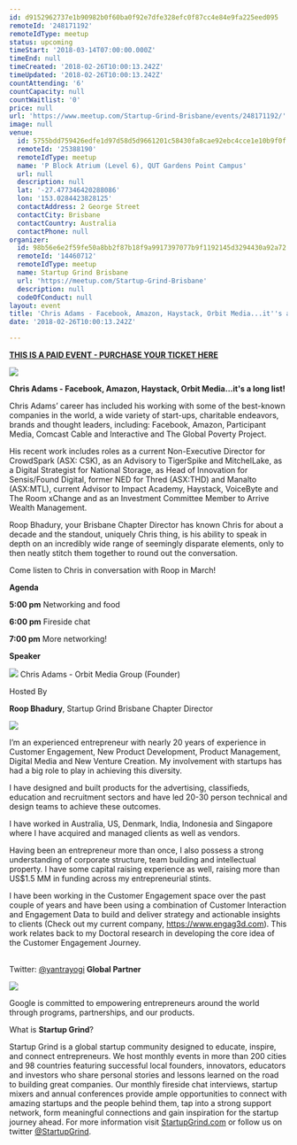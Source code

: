 ```yaml
---
id: d9152962737e1b90982b0f60ba0f92e7dfe328efc0f87cc4e84e9fa225eed095
remoteId: '248171192'
remoteIdType: meetup
status: upcoming
timeStart: '2018-03-14T07:00:00.000Z'
timeEnd: null
timeCreated: '2018-02-26T10:00:13.242Z'
timeUpdated: '2018-02-26T10:00:13.242Z'
countAttending: '6'
countCapacity: null
countWaitlist: '0'
price: null
url: 'https://www.meetup.com/Startup-Grind-Brisbane/events/248171192/'
image: null
venue:
  id: 5755bdd759426edfe1d97d58d5d9661201c58430fa8cae92ebc4cce1e10b9f0f
  remoteId: '25388190'
  remoteIdType: meetup
  name: 'P Block Atrium (Level 6), QUT Gardens Point Campus'
  url: null
  description: null
  lat: '-27.477346420288086'
  lon: '153.0284423828125'
  contactAddress: 2 George Street
  contactCity: Brisbane
  contactCountry: Australia
  contactPhone: null
organizer:
  id: 98b56e6e2f59fe50a8bb2f87b18f9a9917397077b9f1192145d3294430a92a72
  remoteId: '14460712'
  remoteIdType: meetup
  name: Startup Grind Brisbane
  url: 'https://meetup.com/Startup-Grind-Brisbane'
  description: null
  codeOfConduct: null
layout: event
title: 'Chris Adams - Facebook, Amazon, Haystack, Orbit Media...it''s a long list!'
date: '2018-02-26T10:00:13.242Z'

---
```

<p><b><a href="https://www.startupgrind.com/events/details/startup-grind-brisbane-presents-chris-adams-facebook-amazon-haystack-orbit-mediaits-a-long-list"> THIS IS A PAID EVENT - PURCHASE YOUR TICKET HERE </a></b></p> <p><img src="https://res.cloudinary.com/startup-grind/image/upload/c_fill,f_auto,g_center,h_150,q_auto:good,w_150/v1/softlayer0/80135C1/media/v1/AUTH_d0619b05-07fc-49f0-8249-da585ea45ce5/events/Chris%20Adams_PLigUM9.jpeg" /></p> <p><b>Chris Adams - Facebook, Amazon, Haystack, Orbit Media...it's a long list!</b></p> <p>Chris Adams’ career has included his working with some of the best-known companies in the world, a wide variety of start-ups, charitable endeavors, brands and thought leaders, including: Facebook, Amazon, Participant Media, Comcast Cable and Interactive and The Global Poverty Project.</p> <p>His recent work includes roles as a current Non-Executive Director for CrowdSpark (ASX: CSK), as an Advisory to TigerSpike and MitchelLake, as a Digital Strategist for National Storage, as Head of Innovation for Sensis/Found Digital, former NED for Thred (ASX:THD) and Manalto (ASX:MTL), current Advisor to Impact Academy, Haystack, VoiceByte and The Room xChange and as an Investment Committee Member to Arrive Wealth Management.</p> <p>Roop Bhadury, your Brisbane Chapter Director has known Chris for about a decade and the standout, uniquely Chris thing, is his ability to speak in depth on an incredibly wide range of seemingly disparate elements, only to then neatly stitch them together to round out the conversation.</p> <p>Come listen to Chris in conversation with Roop in March!</p> <p><b>Agenda</b></p> <p><b>5:00 pm</b> Networking and food</p> <p><b>6:00 pm</b> Fireside chat</p> <p><b>7:00 pm</b> More networking!</p> <p><b>Speaker</b></p> <p><img src="https://res.cloudinary.com/startup-grind/image/upload/c_fill,f_auto,g_center,h_150,q_auto:good,w_150/v1/softlayer0/80135C1/media/v1/AUTH_d0619b05-07fc-49f0-8249-da585ea45ce5/events/Chris%20Adams_V6UGDSg.jpeg" /> Chris Adams - Orbit Media Group (Founder)</p> <p>Hosted By</p> <p><b>Roop Bhadury</b>, Startup Grind Brisbane Chapter Director</p> <p><img src="https://res.cloudinary.com/startup-grind/image/upload/c_fill,f_auto,g_center,h_700,q_auto:good,w_700/v1/softlayer0/80135C1/media/v1/AUTH_d0619b05-07fc-49f0-8249-da585ea45ce5/avatars/roop_kumar%20bhadury_R6r1eeT.jpg" /></p> <p>I’m an experienced entrepreneur with nearly 20 years of experience in Customer Engagement, New Product Development, Product Management, Digital Media and New Venture Creation. My involvement with startups has had a big role to play in achieving this diversity.</p> <p>I have designed and built products for the advertising, classifieds, education and recruitment sectors and have led 20-30 person technical and design teams to achieve these outcomes.</p> <p>I have worked in Australia, US, Denmark, India, Indonesia and Singapore where I have acquired and managed clients as well as vendors.</p> <p>Having been an entrepreneur more than once, I also possess a strong understanding of corporate structure, team building and intellectual property. I have some capital raising experience as well, raising more than US$1.5 MM in funding across my entrepreneurial stints.</p> <p>I have been working in the Customer Engagement space over the past couple of years and have been using a combination of Customer Interaction and Engagement Data to build and deliver strategy and actionable insights to clients (Check out my current company, <a href="https://www.engag3d.com" class="linkified">https://www.engag3d.com</a>). This work relates back to my Doctoral research in developing the core idea of the Customer Engagement Journey.</p> <p><br/>Twitter: <a href="http://twitter.com/yantrayogi">@yantrayogi</a> <b>Global Partner</b></p> <p><a href="http://www.google.com/entrepreneurs/"> <img src="https://res.cloudinary.com/startup-grind/image/upload/c_fill,f_auto,g_center,h_100,q_auto:good/v1/softlayer0/80135C1/media/v1/AUTH_d0619b05-07fc-49f0-8249-da585ea45ce5/sponsors/google_for_entrepreneurs_-_final.png" /> </a></p> <p>Google is committed to empowering entrepreneurs around the world through programs, partnerships, and our products.</p> <p>What is <b>Startup Grind</b>?</p> <p>Startup Grind is a global startup community designed to educate, inspire, and connect entrepreneurs. We host monthly events in more than 200 cities and 98 countries featuring successful local founders, innovators, educators and investors who share personal stories and lessons learned on the road to building great companies. Our monthly fireside chat interviews, startup mixers and annual conferences provide ample opportunities to connect with amazing startups and the people behind them, tap into a strong support network, form meaningful connections and gain inspiration for the startup journey ahead. For more information visit <a href="https://www.startupgrind.com/">StartupGrind.com</a> or follow us on twitter <a href="https://twitter.com/StartupGrind">@StartupGrind</a>.</p>
